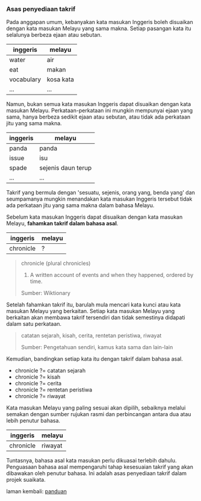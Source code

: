 ---
---

### Asas penyediaan takrif

Pada anggapan umum, kebanyakan kata masukan Inggeris boleh
disuaikan dengan kata masukan Melayu yang sama makna. Setiap
pasangan kata itu selalunya berbeza ejaan atau sebutan.

| inggeris   | melayu       |
| ---------- | ------------ |
| water      | air          |
| eat        | makan        |
| vocabulary | kosa kata    |
| ...        | ...          |

Namun, bukan semua kata masukan Inggeris dapat disuaikan
dengan kata masukan Melayu. Perkataan-perkataan ini mungkin
mempunyai ejaan yang sama, hanya berbeza sedikit ejaan atau
sebutan, atau tidak ada perkataan jitu yang sama makna.

| inggeris   | melayu             |
| ---------- | ------------------ |
| panda      | panda              |
| issue      | isu                |
| spade      | sejenis daun terup |
| ...        | ...                |

Takrif yang bermula dengan 'sesuatu, sejenis, orang yang,
benda yang' dan seumpamanya mungkin menandakan kata masukan
Inggeris tersebut tidak ada perkataan jitu yang sama makna
dalam bahasa Melayu.

Sebelum kata masukan Inggeris dapat disuaikan dengan kata
masukan Melayu, **fahamkan takrif dalam bahasa asal**.

| inggeris   | melayu       |
| ---------- | ------------ |
| chronicle  | ?            |

> chronicle (plural chronicles)
>
> 1. A written account of events and when they happened,
ordered by time.
>
> Sumber: Wiktionary

Setelah fahamkan takrif itu, barulah mula mencari kata kunci
atau kata masukan Melayu yang berkaitan. Setiap kata masukan
Melayu yang berkaitan akan membawa takrif tersendiri dan
tidak semestinya didapati dalam satu perkataan.

> catatan sejarah, kisah, cerita, rentetan peristiwa,
riwayat
>
> Sumber: Pengetahuan sendiri, kamus kata sama dan lain-lain

Kemudian, bandingkan setiap kata itu dengan takrif dalam
bahasa asal.

- chronicle ?= catatan sejarah
- chronicle ?= kisah
- chronicle ?= cerita
- chronicle ?= rentetan peristiwa
- chronicle ?= riwayat

Kata masukan Melayu yang paling sesuai akan dipilih,
sebaiknya melalui semakan dengan sumber rujukan rasmi dan
perbincangan antara dua atau lebih penutur bahasa.

| inggeris   | melayu       |
| ---------- | ------------ |
| chronicle  | riwayat      |

Tuntasnya, bahasa asal kata masukan perlu dikuasai terlebih
dahulu. Penguasaan bahasa asal mempengaruhi tahap kesesuaian
takrif yang akan dibawakan oleh penutur bahasa. Ini adalah
asas penyediaan takrif dalam projek suaikata.

laman kembali: [panduan][0]

  [0]: ../index.md
